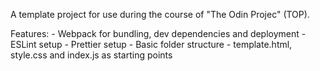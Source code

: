 A template project for use during the course of "The Odin Projec" (TOP).

Features:
    - Webpack for bundling, dev dependencies and deployment
    - ESLint setup
    - Prettier setup
    - Basic folder structure
    - template.html, style.css and index.js as starting points